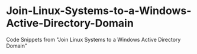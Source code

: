 # Join-Linux-Systems-to-a-Windows-Active-Directory-Domain
Code Snippets from "Join Linux Systems to a Windows Active Directory Domain”
